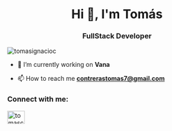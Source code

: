 <h1 align="center">Hi 👋, I'm Tomás</h1>
<h3 align="center">FullStack Developer</h3>

<p align="left"> <img src="https://komarev.com/ghpvc/?username=tomasignacioc&label=Profile%20views&color=0e75b6&style=flat" alt="tomasignacioc" /> </p>

- 🔭 I’m currently working on **Vana**

- 📫 How to reach me **contrerastomas7@gmail.com**

<h3 align="left">Connect with me:</h3>
<p align="left">
<a href="https://linkedin.com/in/tomascontreras-fsd" target="blank"><img align="center" src="https://raw.githubusercontent.com/rahuldkjain/github-profile-readme-generator/master/src/images/icons/Social/linked-in-alt.svg" alt="tomascontreras-fsd" height="30" width="40" /></a>
</p>

